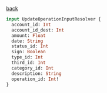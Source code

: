 [back](../../tableOfContent.md)


```graphql
input UpdateOperationInputResolver {
  account_id: Int
  account_id_dest: Int
  amount: Float
  date: String
  status_id: Int
  sign: Boolean
  type_id: Int
  third_id: Int
  category_id: Int
  description: String
  operation_id: Int!
}
```
